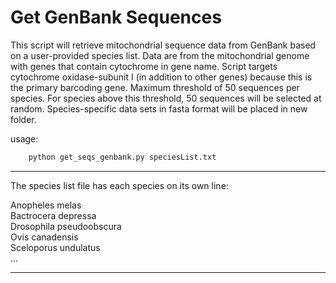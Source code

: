 # Get GenBank Sequences

This script will retrieve mitochondrial sequence data from GenBank based on a user-provided species list. Data are from the mitochondrial genome with genes that contain cytochrome in gene name. Script targets cytochrome oxidase-subunit I (in addition to other genes) because this is the primary barcoding gene. Maximum threshold of 50 sequences per species. For species above this threshold, 50 sequences will be selected at random. Species-specific data sets in fasta format will be placed in new folder.


usage:  
```python
    python get_seqs_genbank.py speciesList.txt
```

***
The species list file has each species on its own line:

Anopheles melas  
Bactrocera depressa  
Drosophila pseudoobscura  
Ovis canadensis  
Sceloporus undulatus  
...
***
